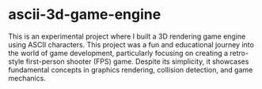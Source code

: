 # ascii-3d-game-engine
 This is an experimental project where I built a 3D rendering game engine using ASCII characters. This project was a fun and educational journey into the world of game development, particularly focusing on creating a retro-style first-person shooter (FPS) game. Despite its simplicity, it showcases fundamental concepts in graphics rendering, collision detection, and game mechanics.
